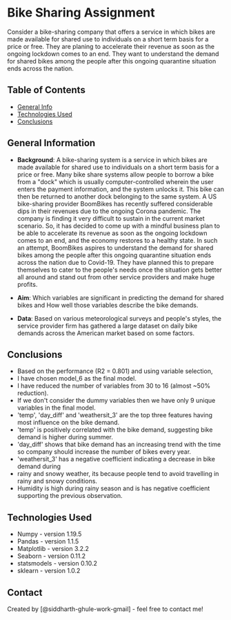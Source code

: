 # Bike Sharing Assignment
Consider a bike-sharing company that offers a service in which bikes are made available for shared use to individuals on a short term basis for a price or free. They are planing to accelerate their revenue as soon as the ongoing lockdown comes to an end. They want to understand the demand for shared bikes among the people after this ongoing quarantine situation ends across the nation. 

## Table of Contents
* [General Info](#general-information)
* [Technologies Used](#technologies-used)
* [Conclusions](#conclusions)

<!-- You can include any other section that is pertinent to your problem -->

## General Information
- **Background**: A bike-sharing system is a service in which bikes are made available for shared use to individuals on a short term basis for a price or free. Many bike share systems allow people to borrow a bike from a "dock" which is usually computer-controlled wherein the user enters the payment information, and the system unlocks it. This bike can then be returned to another dock belonging to the same system. A US bike-sharing provider BoomBikes has recently suffered considerable dips in their revenues due to the ongoing Corona pandemic. The company is finding it very difficult to sustain in the current market scenario. So, it has decided to come up with a mindful business plan to be able to accelerate its revenue as soon as the ongoing lockdown comes to an end, and the economy restores to a healthy state. In such an attempt, BoomBikes aspires to understand the demand for shared bikes among the people after this ongoing quarantine situation ends across the nation due to Covid-19. They have planned this to prepare themselves to cater to the people's needs once the situation gets better all around and stand out from other service providers and make huge profits. 

- **Aim**: Which variables are significant in predicting the demand for shared bikes and How well those variables describe the bike demands. 

- **Data**: Based on various meteorological surveys and people's styles, the service provider firm has gathered a large dataset on daily bike demands across the American market based on some factors. 

<!-- You don't have to answer all the questions - just the ones relevant to your project. -->

## Conclusions
- Based on the performance (R2 = 0.801) and using variable selection, 
- I have chosen model_6 as the final model.
- I have reduced the number of variables from 30 to 16 (almost ~50% reduction).
- If we don't consider the dummy variables then we have only 9 unique variables in the final model.
- 'temp', 'day_diff' and 'weathersit_3' are the top three features having most influence on the bike demand.
- 'temp' is positively correlated with the bike demand, suggesting bike demand is higher during summer.
- 'day_diff' shows that bike demand has an increasing trend with the time so company should increase the number of bikes every year.
- 'weathersit_3' has a negative coefficient indicating a decrease in bike demand during
- rainy and snowy weather, its because people tend to avoid travelling in rainy and snowy conditions.
- Humidity is high during rainy season and is  has negative coefficient supporting the previous observation.


<!-- You don't have to answer all the questions - just the ones relevant to your project. -->


## Technologies Used
- Numpy - version 1.19.5
- Pandas - version 1.1.5
- Matplotlib - version 3.2.2
- Seaborn - version 0.11.2
- statsmodels - version 0.10.2
- sklearn - version 1.0.2

<!-- As the libraries versions keep on changing, it is recommended to mention the version of library used in this project -->


## Contact
Created by [@siddharth-ghule-work-gmail] - feel free to contact me!


<!-- Optional -->
<!-- ## License -->
<!-- This project is open source and available under the [... License](). -->

<!-- You don't have to include all sections - just the one's relevant to your project -->
